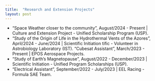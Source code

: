 ```yaml
---
title:  "Research and Extension Projects"
layout: post
---
```


* “Space Weather closer to the community”, August/2024 - Present | Culture and Extension Project - Unified Scholarship Program (USP).
* “Study of the Origin of Life in the Hydrothermal Vents of the Azores”, April/2024 - June/2024 | Scientific Initiation tific - Volunteer in Astrobiology Laboratory (IST). “Cubesat Assistant”, March/2023 - Present | EPOS Aerospace Projects.
* “Study of Earth’s Magnetopause”, August/2022 - December/2023 | Scientific Initiation - Unified Program Scholarships (USP).
* “Electrical Assistant”, September/2022 - July/2023 | EEL Racing - Formula SAE Team.
